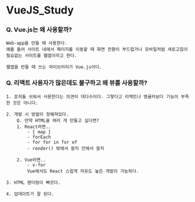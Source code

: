 # <b> VueJS_Study </b>


### <b> Q. Vue.js는 왜 사용할까? </b>
```
Web-app을 만들 때 사용한다.
예를 들어 사이트 내에서 페이지를 이동할 때 화면 전환이 부드럽거나 모바일처럼 새로고침이 필요없는 사이트를 웹앱이라고 한다.  

웹앱을 만들 때 쓰는 라이브러리가 Vue.js이다.
```

### <b> Q. 리액트 사용자가 많은데도 불구하고 왜 뷰를 사용할까? </b>
```
1. 흔히들 쉬워서 사용한다는 의견이 대다수이다. 그렇다고 리액트나 앵귤러보다 기능이 부족한 것은 아니다.

2. 개발 시 방법이 정해져있다.
    Q. 만약 HTML을 여러 개 만들고 싶다면?
    1. React라면..
        - { map }
        - forEach
        - for for in for of
        - render() 밖에서 쓸지 안에서 쓸지

    2. Vue라면..
        - v-for
        Vue에서도 React 스럽게 자유도 높은 개발이 가능하다.

3. HTML 렌더링이 빠르다.

4. 업데이트가 잘 된다.
```

